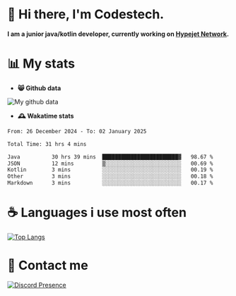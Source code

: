 # 👋 Hi there, I'm Codestech.
**I am a junior java/kotlin developer, currently working on [Hypejet Network](https://github.com/Hypejet).**

# 📊 My stats
- **😸 Github data**

![My github data](https://github-readme-stats.vercel.app/api?username=Codestech1&count_private=true&include_all_commits=true&theme=codeSTACKr)

- **🕰️ Wakatime stats**
<!--START_SECTION:waka-->

```txt
From: 26 December 2024 - To: 02 January 2025

Total Time: 31 hrs 4 mins

Java          30 hrs 39 mins  ████████████████████████▓   98.67 %
JSON          12 mins         ▒░░░░░░░░░░░░░░░░░░░░░░░░   00.69 %
Kotlin        3 mins          ░░░░░░░░░░░░░░░░░░░░░░░░░   00.19 %
Other         3 mins          ░░░░░░░░░░░░░░░░░░░░░░░░░   00.18 %
Markdown      3 mins          ░░░░░░░░░░░░░░░░░░░░░░░░░   00.17 %
```

<!--END_SECTION:waka-->

# ☕ Languages i use most often
[![Top Langs](https://github-readme-stats.vercel.app/api/top-langs/?username=Codestech1&layout=compact&langs_count=8&exclude_repo=window5000.github.io&theme=codeSTACKr)](https://github.com/anuraghazra/github-readme-stats)

# 💬 Contact me
[![Discord Presence](https://lanyard.cnrad.dev/api/650718742157852740)](https://discord.com/users/650718742157852740)
</br>
